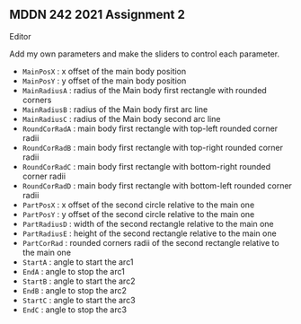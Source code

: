 ## MDDN 242 2021 Assignment 2

Editor

Add my own parameters and make the sliders to control each parameter.


  * `MainPosX` : x offset of the main body position
  * `MainPosY` : y offset of the main body position
  * `MainRadiusA` : radius of the Main body first rectangle with rounded corners
  * `MainRadiusB` : radius of the Main body first arc line 
  * `MainRadiusC` : radius of the Main body second arc line 
  * `RoundCorRadA` : main body first rectangle with top-left rounded corner radii
  * `RoundCorRadB` : main body first rectangle with top-right rounded corner radii
  * `RoundCorRadC` : main body first rectangle with bottom-right rounded corner radii
  * `RoundCorRadD` : main body first rectangle with bottom-left rounded corner radii
  * `PartPosX` : x offset of the second circle relative to the main one
  * `PartPosY` : y offset of the second circle relative to the main one
  * `PartRadiusD` : width of the second rectangle relative to the main one
  * `PartRadiusE` : height of the second rectangle relative to the main one
  * `PartCorRad` : rounded corners radii of the second rectangle relative to the main one
  * `StartA` : angle to start the arc1
  * `EndA` : angle to stop the arc1
  * `StartB` : angle to start the arc2
  * `EndB` : angle to stop the arc2
  * `StartC` : angle to start the arc3
  * `EndC` : angle to stop the arc3
